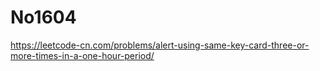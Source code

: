 # No1604

https://leetcode-cn.com/problems/alert-using-same-key-card-three-or-more-times-in-a-one-hour-period/
